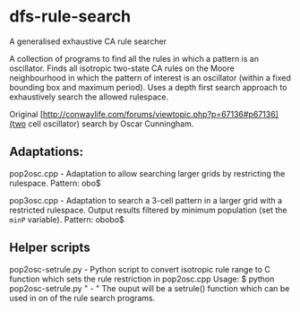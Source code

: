 # dfs-rule-search
A generalised exhaustive CA rule searcher

A collection of programs to find all the rules in which a pattern is an oscillator. Finds all isotropic two-state CA rules on the Moore neighbourhood in which the pattern of interest is an oscillator (within a fixed bounding box and maximum period). Uses a depth first search approach to exhaustively search the allowed rulespace.

Original [http://conwaylife.com/forums/viewtopic.php?p=67136#p67136](two cell oscillator) search by Oscar Cunningham.

## Adaptations:

pop2osc.cpp - Adaptation to allow searching larger grids by restricting the rulespace. Pattern: obo$

pop3osc.cpp - Adaptation to search a 3-cell pattern in a larger grid with a restricted rulespace. Output results filtered by minimum population (set the `minP` variable). Pattern: obobo$

## Helper scripts

pop2osc-setrule.py - Python script to convert isotropic rule range to C function which sets the rule restriction in pop2osc.cpp
Usage: $ python pop2osc-setrule.py "<minrule> - <maxrule>"
The ouput will be a setrule() function which can be used in on of the rule search programs.

